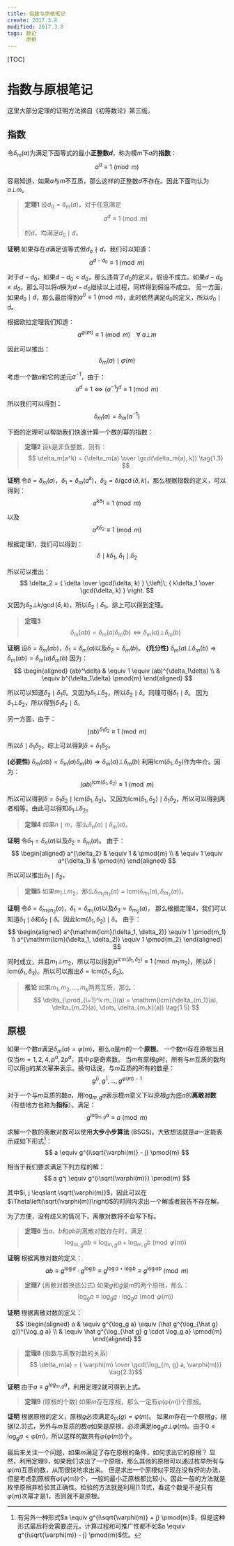 ```yaml
---
title: 指数与原根笔记
create: 2017.3.8
modified: 2017.3.8
tags: 数论
      原根
---
```


[TOC]
# 指数与原根笔记
这里大部分定理的证明方法摘自《初等数论》第三版。

## 指数
令$\delta_m(a)$为满足下面等式的最小**正整数$d$**，称为模$m$下$a$的**指数**：
$$
a^d \equiv 1 \pmod{m}
$$

容易知道，如果$a$与$m$不互质，那么这样的正整数$d$不存在。因此下面均认为$a \bot m$。

> **定理1** 设$d_0 = \delta_m(a)$，对于任意满足
> $$ a^d \equiv 1 \pmod{m} $$
> 
> 的$d$，均满足$d_0 \mid d$。

**证明** 如果存在$d$满足该等式但$d_o \nmid d$，我们可以知道：
$$
a^{d - d_0} \equiv 1 \pmod{m}
$$

对于$d - d_0$，如果$d - d_0 < d_0$，那么违背了$d_0$的定义，假设不成立。如果$d - d_0 \geqslant d_0$，那么可以将$d$换为$d - d_0$继续以上过程，同样得到假设不成立。
另一方面，如果$d_0 \mid d$，那么最后得到$a^0 \equiv 1 \pmod{m}$，此时依然满足$d_0$的定义，所以$d_0 \mid d$。

根据欧拉定理我们知道：
$$
a^{\varphi(m)} \equiv 1 \pmod{m} \;\;\;\; \forall\; a\bot m
$$

因此可以推出：
$$
\delta_m(a) \mid \varphi(m) \tag{1.1}
$$

考虑一个数$a$和它的逆元$a^{-1}$，由于：
$$
a^d \equiv 1 \Longleftrightarrow (a^{-1})^d \equiv 1 \pmod{m}
$$

所以我们可以得到：
$$
\delta_m(a) = \delta_m(a^{-1}) \tag{1.2}
$$

下面的定理可以帮助我们快速计算一个数的幂的指数：
> **定理2** 设$k$是非负整数，则有：
> $$ \delta_m(a^k) = {\delta_m(a) \over \gcd(\delta_m(a), k)} \tag{1.3} $$

**证明** 令$\delta = \delta_m(a)$，$\delta_1 = \delta_m(a^k)$，$\delta_2 = \delta / \gcd(\delta, k)$，那么根据指数的定义，可以得到：
$$
a^{k\delta_1} \equiv 1 \pmod{m}
$$

以及
$$
a^{k\delta_2} \equiv 1 \pmod{m}
$$

根据定理1，我们可以得到：
$$
\delta \mid k\delta_1, \; \delta_1 \mid \delta_2
$$

所以可以推出：
$$
\delta_2 = { \delta \over \gcd(\delta, k) } \;\left|\; { k\delta_1 \over \gcd(\delta, k) } \right.
$$

又因为$\delta_2 \bot k / \gcd(\delta, k)$，所以$\delta_2 \mid \delta_1$。综上可以得到定理。

> **定理3**
> $$ \delta_m(ab) = \delta_m(a)\delta_m(b) \Longleftrightarrow \delta_m(a) \bot \delta_m(b) \tag{1.4} $$

**证明** 设$\delta = \delta_m(ab)$，$\delta_1 = \delta_m(a)$以及$\delta_2 = \delta_m(b)$。
**(充分性)** $\delta_m(a) \bot \delta_m(b) \Longrightarrow \delta_m(ab) = \delta_m(a)\delta_m(b)$
因为：
$$
\begin{aligned}
(ab)^\delta & \equiv 1 \equiv (ab)^{\delta_1\delta} \\
& \equiv b^{\delta_1\delta} \pmod{m}
\end{aligned}
$$

所以可以知道$\delta_2 \mid \delta_1\delta$。又因为$\delta_1 \bot \delta_2$，所以$\delta_2 \mid \delta$。同理可得$\delta_1 \mid \delta$。
因为$\delta_1 \bot \delta_2$，所以得到$\delta_1\delta_2 \mid \delta$。

另一方面，由于：
$$
(ab)^{\delta_1\delta_2} \equiv 1 \pmod{m}
$$

所以$\delta \mid \delta_1\delta_2$。综上可以得到$\delta = \delta_1\delta_2$。

**(必要性)** $\delta_m(ab) = \delta_m(a)\delta_m(b) \Longrightarrow \delta_m(a) \bot \delta_m(b)$
利用$\mathrm{lcm}(\delta_1, \delta_2)$作为中介。因为：
$$
(ab)^{\mathrm{lcm}(\delta_1, \delta_2)} \equiv 1 \pmod{m}
$$

所以可以得到$\delta = \delta_1\delta_2 \mid \mathrm{lcm}(\delta_1, \delta_2)$。又因为$\mathrm{lcm}(\delta_1, \delta_2) \mid \delta_1\delta_2$，所以可以得到两者相等。由此可以得知$\delta_1 \bot \delta_2$。

> **定理4** 如果$n \mid m$，那么$\delta_n(a) \mid \delta_m(a)$。

**证明** 令$\delta_1 = \delta_n(a)$以及$\delta_2 = \delta_m(a)$。
由于：
$$
\begin{aligned}
a^{\delta_2} & \equiv 1 & \pmod{m} \\
& \equiv 1 \equiv a^{\delta_1} & \pmod{n}
\end{aligned}
$$

所以可以推出$\delta_1  \mid \delta_2$。

> **定理5** 如果$m_1 \bot m_2$，那么$\delta_{m_1m_2}(a) = \mathrm{lcm}(\delta_{m_1}(a), \delta_{m_2}(a))$。

**证明** 令$\delta = \delta_{m_1m_2}(a)$，$\delta_1 = \delta_{m_1}(a)$以及$\delta_2 = \delta_{m_2}(a)$，
那么根据定理4，我们可以知道$\delta_1 \mid \delta$和$\delta_2 \mid \delta$。因此$\mathrm{lcm}(\delta_1, \delta_2) \mid \delta$。
由于：
$$
\begin{aligned}
a^{\mathrm{lcm}(\delta_1, \delta_2)} \equiv 1 \pmod{m_1} \\
a^{\mathrm{lcm}(\delta_1, \delta_2)} \equiv 1 \pmod{m_2}
\end{aligned}
$$

同时成立，并且$m_1 \bot m_2$，所以可以得到$a^{\mathrm{lcm}(\delta_1, \delta_2)} \equiv 1 \pmod{m_1m_2}$，所以$\delta \mid \mathrm{lcm}(\delta_1, \delta_2)$。所以可以推出$\delta = \mathrm{lcm}(\delta_1, \delta_2)$。

> **推论** 如果$m_1, m_2, \dots, m_k$两两互质，那么：
> $$ \delta_{\prod_{i=1}^k m_i}(a) = \mathrm{lcm}(\delta_{m_1}(a), \delta_{m_2}(a), \dots, \delta_{m_k}(a)) \tag{1.5} $$

## 原根
如果一个数$a$满足$\delta_m(a) = \varphi(m)$，那么$a$是$m$的一个**原根**。
一个数$m$存在原根当且仅当$m = 1, 2, 4, p^a, 2p^a$，其中$p$是奇素数。
当$m$有原根$g$时，所有与$m$互质的数均可以用$g$的某次幂来表示。换句话说，与$m$互质的所有的数是：
$$
g^0, g^1, \dots, g^{\varphi(m) - 1}
$$

对于一个与$m$互质的数$a$，用$\log_{m,g} a$表示模$m$意义下以原根$g$为底$a$的**离散对数**（有些地方也称为**指标**）。满足：
$$
g^{\log_{m,g}a} \equiv a \pmod{m}
$$

求解一个数的离散对数可以使用**大步小步算法** (BSGS)。大致想法就是$a$一定能表示成如下形式[^other-form]：
$$
a \equiv g^{i\sqrt{\varphi(m)} - j} \pmod{m}
$$

[^other-form]: 有另外一种形式$a \equiv g^{i\sqrt{\varphi(m)} + j} \pmod{m}$，但是这种形式最后将会需要逆元，计算过程和可推广性都不如$a \equiv g^{i\sqrt{\varphi(m)} - j} \pmod{m}$优。

相当于我们要求满足下列方程的解：
$$
a g^j \equiv g^{i\sqrt{\varphi(m)}} \pmod{m}
$$

其中$i, j \leqslant \sqrt{\varphi(m)}$，因此可以在$\Theta\left(\sqrt{\varphi(m)}\right)$的时间内求出一个解或者报告不存在解。

为了方便，没有歧义的情况下，离散对数将不会写下标。

> **定理6** 当$a$、$b$和$ab$的离散对数存在时，满足：
> $$ \log_{m,g} ab \equiv \log_{m,g} a + \log_{m,g} b \pmod{\varphi(m)} \tag{2.1}$$

**证明** 根据离散对数的定义：
$$
ab \equiv g^{\log a} \cdot g^{\log b} \equiv g^{\log a + \log b} \equiv g^{\log ab} \pmod{m}
$$

> **定理7** (离散对数换底公式)
> 如果$g$和$\hat g$是$m$的两个原根，那么：
> $$ \log_{\hat g} a \equiv \log_{\hat g} g \cdot \log_{g} a \pmod{\varphi(m)} \tag{2.2} $$

**证明** 根据离散对数的定义：
$$
\begin{aligned}
a & \equiv g^{\log_g a} \equiv (\hat g^{\log_{\hat g} g})^{\log_g a} \\
& \equiv \hat g^{\log_{\hat g} g \cdot \log_g a} \pmod{m}
\end{aligned}
$$

> **定理8** (指数与离散对数的关系)
> $$ \delta_m(a) = { \varphi(m) \over \gcd(\log_{m, g} a, \varphi(m))} \tag{2.3}$$

**证明** 由于$a \equiv g^{log_{m,g} a}$，利用定理2就可得到上式。

> **定理9** (原根的个数)
> 如果$m$存在原根，那么一定有$\varphi(\varphi(m))$个原根。

**证明** 根据原根的定义，原根$g$必须满足$\delta_m(g) = \varphi(m)$。
如果$m$存在一个原根$g$，根据$(2.3)$式，另外与$m$互质的数$a$如果是原根，必须满足$\log_g a \bot \varphi(m)$。由于$0 \leqslant \log_g a \lt \varphi(m)$，所以这样的数共有$\varphi(\varphi(m))$个。

最后来关注一个问题，如果$m$满足了存在原根的条件，如何求出它的原根？
显然，利用定理9，如果我们求出了一个原根，那么其他的原根可以通过枚举所有与$\varphi(m)$互质的数，从而很快地求出来。
但是求出一个原根似乎现在没有好的办法，但是考虑到原根有$\varphi(\varphi(m))$个，一般的最小正原根都比较小。因此一般的方法就是枚举原根并检验其正确性。检验的方法就是利用$(1.1)$式，看这个数是不是只有$\varphi(m)$次幂才是$1$，否则就不是原根。
